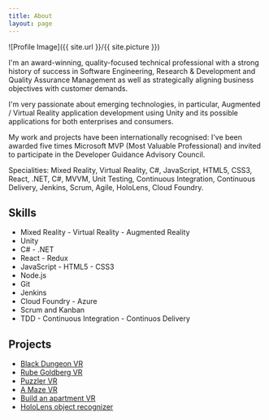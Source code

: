 ```yaml
---
title: About
layout: page
---
```

![Profile Image]({{ site.url }}/{{ site.picture }})

<p>I'm an award-winning, quality-focused technical professional with a strong history of success in Software Engineering, Research & Development and Quality Assurance Management as well as strategically aligning business objectives with customer demands.</p>

<p>I'm very passionate about emerging technologies, in particular, Augmented / Virtual Reality application development using Unity and its possible applications for both enterprises and consumers.</p>

<p>My work and projects have been internationally recognised: I've been awarded five times Microsoft MVP (Most Valuable Professional) and invited to participate in the Developer Guidance Advisory Council.<p>

Specialities: Mixed Reality, Virtual Reality, C#, JavaScript, HTML5, CSS3, React, .NET, C#, MVVM, Unit Testing, Continuous Integration, Continuous Delivery, Jenkins, Scrum, Agile, HoloLens, Cloud Foundry.

<h2>Skills</h2>

<ul class="skill-list">
	<li>Mixed Reality - Virtual Reality - Augmented Reality</li>
	<li>Unity</li>
	<li>C# - .NET</li>
	<li>React - Redux</li>
	<li>JavaScript - HTML5 - CSS3</li>
	<li>Node.js</li>
	<li>Git</li>
	<li>Jenkins</li>
	<li>Cloud Foundry - Azure</li>
	<li>Scrum and Kanban</li>
	<li>TDD - Continuous Integration - Continuos Delivery</li>
</ul>

<h2>Projects</h2>

<ul>
	<li><a href="https://youtu.be/qMDZpuavwaM" target= "_blank">Black Dungeon VR</a></li>
	<li><a href="https://github.com/davidezordan/RubeGoldberg" target= "_blank">Rube Goldberg VR</a></li>
	<li><a href="https://github.com/davidezordan/Puzzler" target="_blank">Puzzler VR</a></li>
	<li><a href="https://github.com/davidezordan/A-Maze" target="_blank">A Maze VR</a></li>
	<li><a href="https://github.com/davidezordan/Build-an-apartment" target="_blank">Build an apartment VR</a></li>
	<li><a href="https://github.com/davidezordan/CognitiveServicesSamples" target="_blank">HoloLens object recognizer</a></li>
</ul>
